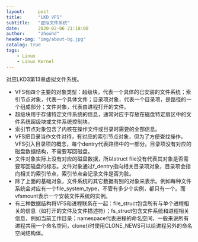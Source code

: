 ```yaml
---
layout:     post
title:      "LKD VFS"
subtitle:   "虚拟文件系统"
date:       2020-02-06 21:18:00
author:     "zhouhd"
header-img: "img/about-bg.jpg"
catalog: true
tags:
    - Linux
    - Linux Kernel
---
```


对应LKD3第13章虚拟文件系统。

- VFS有四个主要的对象类型：超级块，代表一个具体的已安装的文件系统；索引节点对象，代表一个具体文件；目录项对象，代表一个目录项，是路径的一个组成部分；文件对象，代表由进程打开的文件。
- 超级块用于存储特定文件系统的信息，通常对应于存放在磁盘特定扇区中的文件系统超级块或文件系统控制块。
- 索引节点对象包含了内核在操作文件或目录时需要的全部信息。
- VFS把目录当作文件对待，有对应的索引节点对象，但为了方便查找操作，VFS引入目录项的概念，每个dentry代表路径中的一部分。目录项没有对应的磁盘数据结构，不需要写回磁盘。
- 文件对象实际上没有对应的磁盘数据，所以struct file没有代表其对象是否需要写回磁盘的标志。文件对象通过f_dentry指向相关目录项对象，目录项会指向相关的索引节点，索引节点会记录文件是否为脏。
- 除了上面的基础对象，文件系统的其它数据有别的对象来表示。例如每种文件系统会对应有一个file_system_type，不管有多少个实例，都只有一个。而vfsmount表示一个安装文件系统的实例。
- 有三种数据结构将VFS和进程联系在一起：file_struct包含所有与单个进程相关的信息（如打开的文件及文件描述符）；fs_struct包含文件系统和进程相关信息，例如当前工作目录；namespace代表进程的命名空间，一般来说所有进程共用一个命名空间，clone()时使用CLONE_NEWS可以给进程另外的命名空间结构体。
